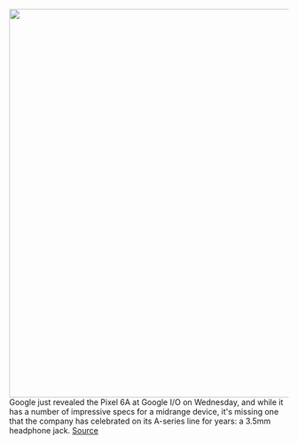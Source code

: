 <img src='https://cdn.vox-cdn.com/thumbor/luieBCMgDWi4ugQ10pYrP8vVaoQ=/0x0:1920x1080/1200x800/filters:focal(807x387:1113x693)/cdn.vox-cdn.com/uploads/chorus_image/image/70859126/Pixel_6a_colors.0.jpeg' width='700px' /><br/>
Google just revealed the Pixel 6A at Google I/O on Wednesday, and while it has a number of impressive specs for a midrange device, it's missing one that the company has celebrated on its A-series line for years: a 3.5mm headphone jack.
<a href='https://www.theverge.com/2022/5/11/23067702/google-pixel-6a-headphone-jack'> Source <a/>